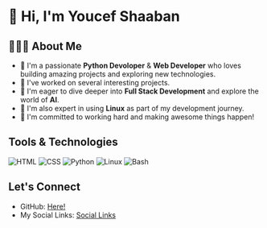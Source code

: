 # 👋 Hi, I'm Youcef Shaaban

## 👨🏻‍🎓 About Me

- 🚀 I'm a passionate **Python Devoloper** & **Web Developer** who loves building amazing projects and exploring new technologies.
- 🚀 I've worked on several interesting projects.  
- 🚀 I'm eager to dive deeper into **Full Stack Development** and explore the world of **AI**.
- 🚀 I'm also expert in using **Linux** as part of my development journey.
- 🚀 I'm committed to working hard and making awesome things happen!

##  Tools & Technologies
![HTML](https://img.shields.io/badge/-E34F26?style=for-the-badge&logo=html5&logoColor=white)
![CSS](https://img.shields.io/badge/-1572B6?style=for-the-badge&logo=css&logoColor=white)
![Python](https://img.shields.io/badge/-3776AB?style=for-the-badge&logo=python&logoColor=white)
![Linux](https://img.shields.io/badge/-FCC624?style=for-the-badge&logo=linux&logoColor=black)
![Bash](https://img.shields.io/badge/-121011?style=for-the-badge&logo=gnubash&logoColor=white)


##  Let's Connect

- GitHub: [Here!](https://github.com/youcefshaaban)
- My Social Links: [Social Links](https://youcefshaaban.github.io/social-links)
